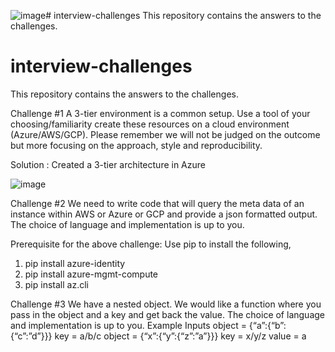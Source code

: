 ![image](https://github.com/preetyonline/interview-challenges/assets/27806189/64bafd8b-aed6-4250-b19b-7c2ae17d1ff2)# interview-challenges
This repository contains the answers to the challenges.

# interview-challenges
This repository contains the answers to the challenges.

Challenge #1
A 3-tier environment is a common setup. Use a tool of your choosing/familiarity create these
resources on a cloud environment (Azure/AWS/GCP). Please remember we will not be judged
on the outcome but more focusing on the approach, style and reproducibility.

Solution : Created a 3-tier architecture in Azure

![image](https://github.com/preetyonline/interview-challenges/assets/27806189/24feb936-42ef-4bb9-a3b3-2003cca73de9)

Challenge #2
We need to write code that will query the meta data of an instance within AWS or Azure or GCP
and provide a json formatted output.
The choice of language and implementation is up to you.

Prerequisite for the above challenge:
Use pip to install the following,
1. pip install azure-identity
2. pip install azure-mgmt-compute
3. pip install az.cli
   
Challenge #3
We have a nested object. We would like a function where you pass in the object and a key and
get back the value.
The choice of language and implementation is up to you.
Example Inputs
object = {“a”:{“b”:{“c”:”d”}}}
key = a/b/c
object = {“x”:{“y”:{“z”:”a”}}}
key = x/y/z
value = a

